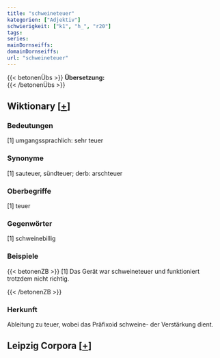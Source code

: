 ```yaml
---
title: "schweineteuer"
kategorien: ["Adjektiv"]
schwierigkeit: ["k1", "h_", "r20"]
tags:
series:
mainDornseiffs:
domainDornseiffs:
url: "schweineteuer"
---
```


{{< betonenÜbs >}}
**Übersetzung:**  
{{< /betonenÜbs >}}

## Wiktionary [[+](https://de.wiktionary.org/wiki/schweineteuer)]

### Bedeutungen
[1] umgangssprachlich: sehr teuer  

### Synonyme
[1] sauteuer, sündteuer; derb: arschteuer  

### Oberbegriffe
[1] teuer  

### Gegenwörter
[1] schweinebillig  

### Beispiele
{{< betonenZB >}}
[1] Das Gerät war schweineteuer und funktioniert trotzdem nicht richtig.  

{{< /betonenZB >}}
### Herkunft
Ableitung zu teuer, wobei das Präfixoid schweine- der Verstärkung dient.  


## Leipzig Corpora [[+](https://corpora.uni-leipzig.de/en/res?word=schweineteuer&corpusId=deu_newscrawl-public_2018)]

